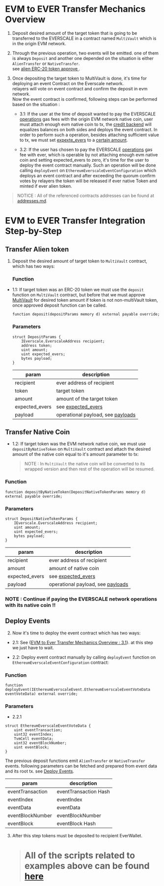 # EVM to EVER Transfer Mechanics Overview

1. Deposit desired amount of the target token that is going to be transferred to the EVERSCALE in a contract named `MultiVault` which is in the origin EVM network.

2. Through the previous operation, two events will be emitted. one of them is always `Deposit` and another one depended on the situation is either `AlienTransfer` or `NativeTransfer`.\
   see [alien ERC-20 token approve ](./Concepts/Operations.md#approving-alien-erc-20-tokens).
3. Once depositing the target token to MultiVault is done, it's time for deploying an event Contract on the Everscale network.\
   relayers will vote on event contract and confirm the deposit in evm network.\
   Now the event contract is confirmed, following steps can be performed based on the situation :

   - 3.1: If the user at the time of deposit wanted to pay the EVERSCALE [operations](./Concepts/Operations.md#ever-network-operations) gas fees with the origin EVM network native coin, user must attach enough evm native coin to tx, the [credit backend](./Concepts/CreditBackend.md#credit-backend) will equalizes balances on both sides and deploys the event contract.
     In order to perform such a operation, besides attaching sufficient value to tx, we must set [expexte_evers](./Concepts/Operations.md#event-contract-deploy-value-expected_evers) to a [certain amount](FAQ.md#how-to-set-expected_evers).

   - 3.2: If the user has chosen to pay the EVERSCALE [operations](./Concepts/Operations.md#ever-network-operations) gas fee with ever, which is operable by not attaching enough evm native coin and setting expected_evers to zero, it's time for the user to deploy the event contract manually. Such an operation will be done calling `deployEvent` on `EthereumEverscaleEventConfiguration` which deploys an event contract and after exceeding the quorum confirm votes by relayers the token will be released if ever native Token and minted if ever alien token.

> NOTICE : All of the referenced contracts addresses can be found at [addresses.md](./addresses.md).

# EVM to EVER Transfer Integration Step-by-Step

## Transfer Alien token

1. Deposit the desired amount of target token to `MultiVault` contract, which has two ways:

   ### Function

- 1.1: If target token was an ERC-20 token we must use the `deposit` function on `MultiVault` contract,
  but before that we must approve [MultiVault](./addresses.md#evm-smart-contracts) for desired token amount if token is not non-multiVault token, once approved deposit function can be called.

  ```solidity
  function deposit(depositParams memory d) external payable override;
  ```

  ### Parameters

  ```solidity
  struct DepositParams {
      IEverscale.EverscaleAddress recipient;
      address token;
      uint amount;
      uint expected_evers;
      bytes payload;
  }
  ```

  | param          | description                                                                               |
  | -------------- | ----------------------------------------------------------------------------------------- |
  | recipient      | ever address of recipient                                                                 |
  | token          | target token                                                                              |
  | amount         | amount of the target token                                                                |
  | expected_evers | see [expected_evers](./Concepts/Operations.md#event-contract-deploy-value-expected_evers) |
  | payload        | operational payload, see [payloads](./Concepts/Payloads.md#payloads)                      |

## Transfer Native Coin

- 1.2: If target token was the EVM network native coin, we must use `depositByNativeToken` on `MultiVault` contract and attach the desired amount of the native coin equal to it's amount parameter to tx:

  > NOTE : In `MultiVault` the native coin will be converted to its wrapped version and then rest of the operation will be resumed.

### Function

```solidity
function depositByNativeToken(DepositNativeTokenParams memory d) external payable override;
```

### Parameters

```solidity
struct DepositNativeTokenParams {
    IEverscale.EverscaleAddress recipient;
    uint amount;
    uint expected_evers;
    bytes payload;
}
```

| param          | description                                                                               |
| -------------- | ----------------------------------------------------------------------------------------- |
| recipient      | ever address of recipient                                                                 |
| amount         | amount of native coin                                                                     |
| expected_evers | see [expected_evers](./Concepts/Operations.md#event-contract-deploy-value-expected_evers) |
| payload        | operational payload, see [payloads](./Concepts/Payloads.md#payloads)                      |

### NOTE : Continue if paying the EVERSCALE network operations with its native coin !!

## Deploy Events

2. Now it's time to deploy the event contract which has two ways:

- 2.1: See {[EVM to Ever Transfer Mechanics Overview : 3.1](#31-if-the-user-at-the-time-of-deposit-accepted-to-pay-the-event-contract-deployment-fee-with-the-origin-evm-network-native-coin-the-relayers-will-automatically-swap-that-to-ever-which-is-the-everscale-native-coin-and-deploy-the-event-contract-themselves)}. at this step we just have to wait.

- 2.2: Deploy event contract manually by calling `deployEvent` function on `EthereumEverscaleEventConfiguration` contract:

### Function

```solidity
function deployEvent(IEthereumEverscaleEvent.EthereumEverscaleEventVoteData eventVoteData) external override;
```

### Parameters

- 2.2.1

```solidity
struct EthereumEverscaleEventVoteData {
    uint eventTransaction;
    uint32 eventIndex;
    TvmCell eventData;
    uint32 eventBlockNumber;
    uint eventBlock;
}
```

The previous deposit functions emit `AlienTransfer` or `NativeTransfer` events. following parameters can be fetched and prepared from event data and its root tx. see [Deploy Events](#).

| param            | description           |
| ---------------- | --------------------- |
| eventTransaction | eventTransaction Hash |
| eventIndex       | eventIndex            |
| eventData        | eventData             |
| eventBlockNumber | eventBlockNumber      |
| eventBlock       | eventBlock Hash       |

3. After this step tokens must be deposited to recipient EverWallet.
   > # All of the scripts related to examples above can be found [here](#)

